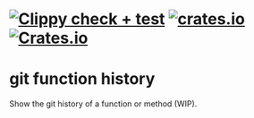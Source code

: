 
# [![Clippy check + test](https://github.com/mendelsshop/git_function_history/actions/workflows/cargo_clippy.yml/badge.svg)](https://github.com/mendelsshop/git_function_history/actions/workflows/cargo_clippy.yml)  [![crates.io](https://img.shields.io/crates/v/git_function_history.svg?label=latest%20version)](https://crates.io/crates/git_function_history) [![Crates.io](https://img.shields.io/crates/d/git_function_history?label=crates.io%20downloads)](https://crates.io/crates/git_function_history)

# git function history

Show the git history of a function or method (WIP).
